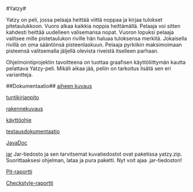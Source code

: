 #Yatzy#

Yatzy on peli, jossa pelaaja heittää viittä noppaa ja kirjaa tulokset pitetaulukkoon. Vuoro alkaa kaikkia noppia heittämällä. Pelaaja voi sitten kahdesti heittää uudelleen valisemansa nopat. Vuoron lopuksi pelaaja valitsee mille pistetaulukon riville hän haluaa tuloksensa merkitä. Jokaisella rivillä on oma sääntönsä pisteenlaskuun. Pelaaja pyrkiikin maksimoimaan pisteensä valitsemalla jäljellä olevista riveistä itselleen parhaan.

Ohjelmointiprojektin tavoitteena on tuottaa graafisen käyttöliittymän kautta pelattava Yatzy-peli. Mikäli aikaa jää, peliin on tarkoitus lisätä sen eri variantteja.

##Dokumentaatio##
[aiheen kuvaus](dokumentaatio/aiheenKuvausJaRakenne.md)

[tuntikirjanpito](dokumentaatio/tuntikirjanpito.md)

[rakennekuvaus](/dokumentaatio/rakennekuvaus.md)

[käyttöohje](/dokumentaatio/käyttöohjeet.md)

[testausdokumentaatio](/dokumentaatio/testausdokumentti.md)

[JavaDoc](https://htmlpreview.github.io/?https://github.com/iirekola/Yatzy/blob/master/dokumentaatio/checkstyle-raportti/site/apidocs/index.html)

[jar](/yatzy.zip)
Jar-tiedosto ja sen tarvitsemat kuvatiedostot ovat paketissa yatzy.zip. Suorittaaksesi ohjelman, lataa ja pura paketti. Nyt voit ajaa .jar-tiedoston!

[Pit-raportti](https://htmlpreview.github.io/?https://github.com/iirekola/Yatzy/blob/master/dokumentaatio/pit-raportti/201610191443/index.html)

[Checkstyle-raportti](https://htmlpreview.github.io/?https://github.com/iirekola/Yatzy/blob/master/dokumentaatio/checkstyle-raportti/site/checkstyle.html)
